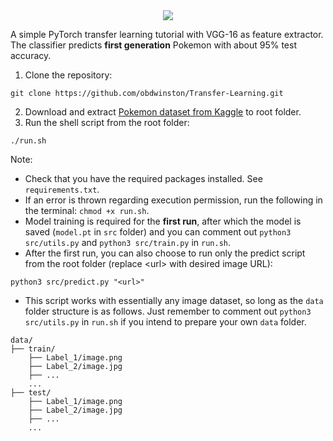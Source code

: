 <div align="center">
	<img src="https://github.com/obdwinston/Transfer-Learning/assets/104728656/f7cc324f-a3fe-4e1b-89bb-c45f718bcc88">
</div>

A simple PyTorch transfer learning tutorial with VGG-16 as feature extractor. The classifier predicts **first generation** Pokemon with about 95% test accuracy.  

1. Clone the repository:
```
git clone https://github.com/obdwinston/Transfer-Learning.git
```
2. Download and extract [Pokemon dataset from Kaggle](https://www.kaggle.com/datasets/lantian773030/pokemonclassification) to root folder.
3. Run the shell script from the root folder:
```
./run.sh
```
Note:
- Check that you have the required packages installed. See `requirements.txt`.  
- If an error is thrown regarding execution permission, run the following in the terminal: `chmod +x run.sh`.
- Model training is required for the **first run**, after which the model is saved (`model.pt` in `src` folder) and you can comment out `python3 src/utils.py` and `python3 src/train.py` in `run.sh`.
- After the first run, you can also choose to run only the predict script from the root folder (replace \<url\> with desired image URL):
```
python3 src/predict.py "<url>"
```
- This script works with essentially any image dataset, so long as the `data` folder structure is as follows. Just remember to comment out `python3 src/utils.py` in `run.sh` if you intend to prepare your own `data` folder.
```
data/
├── train/
    ├── Label_1/image.png
    ├── Label_2/image.jpg
    ├── ...
    ...
├── test/
    ├── Label_1/image.png
    ├── Label_2/image.jpg
    ├── ...
    ...
```
